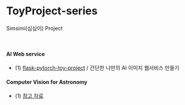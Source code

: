 # ToyProject-series
Simsimi(심심이) Project 

<br/>



#### AI Web service 
* (1) [flask-pytorch-toy-project](https://github.com/DoranLyong/flask-pytorch-toy-project) / 간단한 나만의 AI 이미지 웹서비스 만들기 




#### Computer Vision for Astronomy 
* (1) [참고 자료](https://foxrow.com/assets/toinfinity.pdf)
